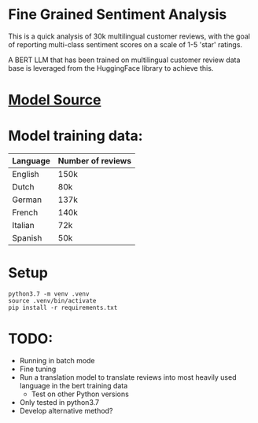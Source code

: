 # Fine Grained Sentiment Analysis

This is a quick analysis of 30k multilingual customer reviews, with the goal of reporting multi-class sentiment scores on a scale of 1-5 'star' ratings.

A BERT LLM that has been trained on multilingual customer review data base is leveraged from the HuggingFace library to achieve this.

# [Model Source](https://huggingface.co/nlptown/bert-base-multilingual-uncased-sentiment)

# Model training data:

|Language |   Number of reviews|
|---------|---------|
|English |    150k|
|Dutch |      80k|
|German |     137k|
|French |     140k|
|Italian |    72k|
|Spanish |    50k|

# Setup

```
python3.7 -m venv .venv
source .venv/bin/activate
pip install -r requirements.txt
```

# TODO: 

* Running in batch mode
* Fine tuning
* Run a translation model to translate reviews into most heavily used language in the bert training data
  * Test on other Python versions
* Only tested in python3.7
* Develop alternative method?